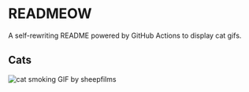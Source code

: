 # READMEOW

A self-rewriting README powered by GitHub Actions to display cat gifs.

## Cats

![cat smoking GIF by sheepfilms](https://media0.giphy.com/media/l0ExdMHUDKteztyfe/200.gif?cid=9acd02daho6l0dq105idlell3ne256la4ltfy57pm6tfasmt&ep=v1_gifs_search&rid=200.gif&ct=g)
